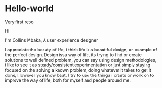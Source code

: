 # Hello-world
Very first repo

Hi

I'm Collins Mbaka, A user experience designer

I appreciate the beauty of life, i think life is a beautiful design, an example of the perfect design.
Design issa way of life, its trying to find or create solutions to well defined problem, you can say using
design methodologies, i like to see it as steady/consistent experimentation or just simply staying focused on the
solving a known problem, doing whatever it takes to get it done, However you know best.
I try to use the things i create or work on to improve the way of life, both for myself and people around me.
